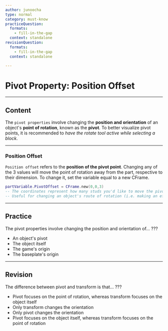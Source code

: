 ```yaml
---
author: junoocha
type: normal
category: must-know
practiceQuestion:
  formats:
    - fill-in-the-gap
  context: standalone
revisionQuestion:
  formats:
    - fill-in-the-gap
  context: standalone

---
```


# Pivot Property: Position Offset
---

## Content
The `pivot properties` involve changing the **position and orientation** of an object's **point of rotation**, known as the **pivot**. To better visualize pivot points, it is recommended to *have the rotate tool active while selecting a block*.

---

### Position Offset
`Position offset` refers to the **position of the pivot point**. Changing any of the 3 values will move the point of rotation away from the part, respective to their dimension. To change it, set the variable equal to a new CFrame.

```lua
partVariable.PivotOffset = CFrame.new(0,0,3)
-- The coordinates represent how many studs you'd like to move the pivot away from the origin.
-- Useful for changing an object's route of rotation (i.e. making an effect more dynamic while circling a player).
``` 

---

## Practice

The pivot properties involve changing the position and orientation of... ???

- An object's pivot
- The object itself
- The game's origin
- The baseplate's origin
---

## Revision

The difference between pivot and transform is that... ???

- Pivot focuses on the point of rotation, whereas transform focuses on the object itself
- Only transform changes the orientation
- Only pivot changes the orientation
- Pivot focuses on the object itself, whereas transform focuses on the point of rotation
